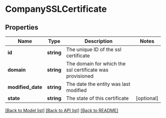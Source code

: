 # CompanySSLCertificate

## Properties
Name | Type | Description | Notes
------------ | ------------- | ------------- | -------------
**id** | **string** | The unique ID of the ssl certificate | 
**domain** | **string** | The domain for which the ssl certificate was provisioned | 
**modified_date** | **string** | The date the entity was last modified | 
**state** | **string** | The state of this certificate | [optional] 

[[Back to Model list]](../README.md#documentation-for-models) [[Back to API list]](../README.md#documentation-for-api-endpoints) [[Back to README]](../README.md)


